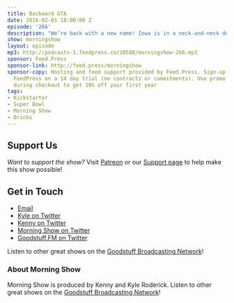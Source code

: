 ```yaml
---
title: Backward GTA
date: 2016-02-01 18:00:00 Z
episode: '266'
description: "We’re back with a new name! Iowa is in a neck-and-neck dead heat with voters, The Super Bowl costs a lot to just look at your phone, Airmail is now on your iPhone, Is this a real Kickstarter or not?, Uh oh - T-Mobile is doing something naughty with it’s video service, and more."
show: morningshow
layout: episode
mp3: http://podcasts-1.feedpress.co/10588/morningshow-266.mp3
sponsor: Feed.Press
sponsor-link: http://feed.press/morningshow
sponsor-copy: Hosting and feed support provided by Feed.Press. Sign-up today and try
  FeedPress on a 14 day trial (no contracts or commitments). Use promo code `morningshow`
  during checkout to get 10% off your first year
tags:
- Kickstarter
- Super Bowl
- Morning Show
- Bricks
---
```


## Support Us
*Want to support the show?* Visit [Patreon](http://patreon.com/morningshow) or our [Support page](http://goodstuff.fm/support) to help make this show possible!

## Get in Touch
* [Email](mailto:kyle@goodstuff.fm)
* [Kyle on Twitter](http://twitter.com/dogburps)
* [Kenny on Twitter](http://twitter.com/pizzarobotics)
* [Morning Show on Twitter](http://twitter.com/morningshowam)
* [Goodstuff.FM on Twitter](http://twitter.com/goodstufffm)

Listen to other great shows on the [Goodstuff Broadcasting Network](http://goodstuff.fm/broadcasts)!

### About Morning Show
Morning Show is produced by Kenny and Kyle Roderick. Listen to other great shows on the [Goodstuff Broadcasting Network](http://goodstuff.fm/)!
